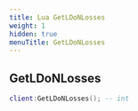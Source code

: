 ```yaml
---
title: Lua GetLDoNLosses
weight: 1
hidden: true
menuTitle: GetLDoNLosses
---
```

## GetLDoNLosses
```lua
client:GetLDoNLosses(); -- int
```